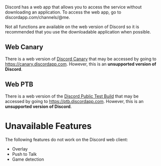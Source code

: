 <!-- TITLE: Discord Web -->
<!-- SUBTITLE:Discord browser client -->

Discord has a web app that allows you to access the service without downloading an application. To access the web app, go to discordapp.com/channels/@me. 

Not all functions are available on the web version of Discord so it is recommended that you use the downloadable application when possible. 

## Web Canary
There is a web version of [Discord Canary](/canary) that may be accessed by going to https://canary.discordapp.com. However, this is an **unsupported version of Discord**.

## Web PTB
There is a web version of the [Discord Public Test Build](/ptb) that may be accessed by going to https://ptb.discordapp.com. However, this is an **unsupported version of Discord**.

# Unavailable Features
The following features do not work on the Discord web client:
* Overlay
* Push to Talk
* Game detection